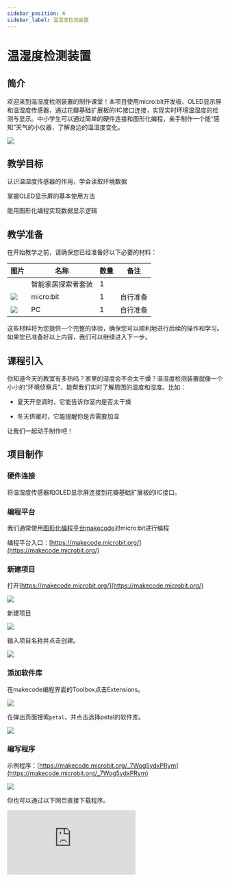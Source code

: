 ```yaml
---
sidebar_position: 6
sidebar_label: 温湿度检测装置
---
```


# 温湿度检测装置

## 简介

欢迎来到温湿度检测装置的制作课堂！本项目使用micro:bit开发板、OLED显示屏和温湿度传感器，通过花瓣基础扩展板的IIC接口连接，实现实时环境温湿度的检测与显示。中小学生可以通过简单的硬件连接和图形化编程，亲手制作一个能“感知”天气的小仪器，了解身边的温湿度变化。

![](https://wiki-media-ef.oss-cn-hongkong.aliyuncs.com/docs/microbit/petal-series/petal-smart-home-explorer-kit/images/case-04-01.png)

## 教学目标

认识温湿度传感器的作用，学会读取环境数据

掌握OLED显示屏的基本使用方法

能用图形化编程实现数据显示逻辑

## 教学准备

在开始教学之前，请确保您已经准备好以下必要的材料：

| **图片** | **名称** | **数量** | **备注** |
| --- | --- | --- | --- |
| <!-- 套装产品图 -->| 智能家居探索者套装 | 1 |  |
| ![](https://wiki-media-ef.oss-cn-hongkong.aliyuncs.com/docs/microbit/interesting-case/cutebot-fun-football-game-kit/cases-libraries/images/microbit.png) | micro:bit | 1 | 自行准备 |
| ![](https://wiki-media-ef.oss-cn-hongkong.aliyuncs.com/docs/microbit/interesting-case/cutebot-fun-football-game-kit/cases-libraries/images/pc.png) | PC | 1 | 自行准备 |

这些材料将为您提供一个完整的体验，确保您可以顺利地进行后续的操作和学习。如果您已准备好以上内容，我们可以继续进入下一步。

## 课程引入

你知道今天的教室有多热吗？家里的湿度会不会太干燥？温湿度检测装置就像一个小小的“环境侦察兵”，能帮我们实时了解周围的温度和湿度。比如：

- 夏天开空调时，它能告诉你室内是否太干燥

- 冬天供暖时，它能提醒你是否需要加湿

让我们一起动手制作吧！

## 项目制作

### 硬件连接

将温湿度传感器和OLED显示屏连接到花瓣基础扩展板的IIC接口。

<!-- 连线图 -->

### 编程平台

我们通常使用[图形化编程平台makecode](https://makecode.microbit.org/)对micro:bit进行编程

编程平台入口：[https://makecode.microbit.org/](https://makecode.microbit.org/)

### 新建项目

打开[https://makecode.microbit.org/](https://makecode.microbit.org/)

![](https://wiki-media-ef.oss-cn-hongkong.aliyuncs.com/docs/microbit/interesting-case/cutebot-fun-football-game-kit/cases-libraries/images/makecode.png)

新建项目

![](https://wiki-media-ef.oss-cn-hongkong.aliyuncs.com/docs/microbit/interesting-case/cutebot-fun-football-game-kit/cases-libraries/images/makecode-new-project-01.png)

输入项目名称并点击创建。

![](https://wiki-media-ef.oss-cn-hongkong.aliyuncs.com/docs/microbit/interesting-case/cutebot-fun-football-game-kit/cases-libraries/images/makecode-new-project-02.png)

### 添加软件库

在makecode编程界面的Toolbox点击Extensions。

![](https://wiki-media-ef.oss-cn-hongkong.aliyuncs.com/docs/microbit/interesting-case/classroom-science-pack/images/classroom-science-pack-add-extensions-02.png)

在弹出页面搜索`petal`，并点击选择petal的软件库。


![](https://wiki-media-ef.oss-cn-hongkong.aliyuncs.com/docs/microbit/interesting-case/classroom-science-pack/images/classroom-science-pack-add-extensions-03.png)


### 编写程序

示例程序：[https://makecode.microbit.org/_7Wog5ydxPRym](https://makecode.microbit.org/_7Wog5ydxPRym)

![](https://wiki-media-ef.oss-cn-hongkong.aliyuncs.com/docs/microbit/petal-series/petal-smart-home-explorer-kit/images/case-04-03.png)

你也可以通过以下网页直接下载程序。

<div
    style={{
        position: 'relative',
        paddingBottom: '60%',
        overflow: 'hidden',
    }}
>
    <iframe
        src="https://makecode.microbit.org/_7Wog5ydxPRym"
        frameborder="0"
        sandbox="allow-popups allow-forms allow-scripts allow-same-origin"
        style={{
            position: 'absolute',
            width: '100%',
            height: '100%',
        }}
    />
</div>




### 如何将程序下载到micro:bit？

使用USB线连接PC和micro:bit V2。

![](https://wiki-media-ef.oss-cn-hongkong.aliyuncs.com/docs/microbit/interesting-case/microbit-smart-climate-kit/cases-libraries/images/connect-microbit.gif)

连接成功后，电脑上会识别出一个名为`MICROBIT`的盘符。

![](https://wiki-media-ef.oss-cn-hongkong.aliyuncs.com/docs/microbit/interesting-case/microbit-smart-climate-kit/cases-libraries/images/microbit-drive.png)

点击左下角的![](https://wiki-media-ef.oss-cn-hongkong.aliyuncs.com/docs/microbit/interesting-case/microbit-smart-climate-kit/cases-libraries/images/download-01.png)，选择`Connect Device`。

![](https://wiki-media-ef.oss-cn-hongkong.aliyuncs.com/docs/microbit/interesting-case/microbit-smart-climate-kit/cases-libraries/images/download-02.png)

点击![](https://wiki-media-ef.oss-cn-hongkong.aliyuncs.com/docs/microbit/interesting-case/microbit-smart-climate-kit/cases-libraries/images/download-03.png)。

![](https://wiki-media-ef.oss-cn-hongkong.aliyuncs.com/docs/microbit/interesting-case/microbit-smart-climate-kit/cases-libraries/images/download-04.png)

点击![](https://wiki-media-ef.oss-cn-hongkong.aliyuncs.com/docs/microbit/interesting-case/microbit-smart-climate-kit/cases-libraries/images/download-05.png)。

![](https://wiki-media-ef.oss-cn-hongkong.aliyuncs.com/docs/microbit/interesting-case/microbit-smart-climate-kit/cases-libraries/images/download-06.png)


在弹出窗口选择`BBC micro:bit CMSIS-DAP`，然后选择连接，至此，我们的micro:bit就已经连接成功。

![](https://wiki-media-ef.oss-cn-hongkong.aliyuncs.com/docs/microbit/interesting-case/microbit-smart-climate-kit/cases-libraries/images/download-07.png)

点击下载程序。

![](https://wiki-media-ef.oss-cn-hongkong.aliyuncs.com/docs/microbit/interesting-case/microbit-smart-climate-kit/cases-libraries/images/download-08.png)


### 结果

OLED 显示屏实时显示两行数据：

第一行：温度（单位℃）

第二行：湿度（单位 %）

![](https://wiki-media-ef.oss-cn-hongkong.aliyuncs.com/i18n/en/docusaurus-plugin-content-docs/current/microbit/wisdom-life/microbit-smart-life-kit/1.gif)

## 扩展知识

**温湿度检测在生活中的应用**

**1. 家庭场景**

空调 / 加湿器控制：当湿度低于 30% 时，提醒打开加湿器；温度高于 28℃时，提醒开空调

衣物晾晒：湿度太高时，提示 “今天不适合晒衣服”

**2. 农业 / 植物养护**

温室大棚里的温湿度监测，帮助植物生长

给家里的多肉植物浇水前，看看湿度是否需要补水

**3. 健康提醒**

湿度低于 20% 时，容易喉咙干燥，记得多喝水

温度超过 35℃且湿度高时，要注意防暑降温

**4. 创意拓展**

制作 “天气小助手”：根据温湿度数据，在 micro:bit 屏幕显示天气图标（如太阳、雨滴）

联动小风扇：温度高于 30℃时，自动启动小风扇（需额外连接电机模块）
